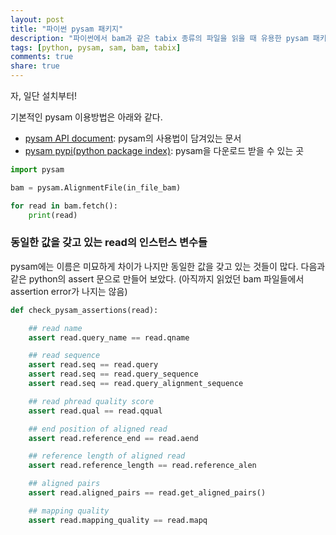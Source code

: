 ```yaml
---
layout: post
title: "파이썬 pysam 패키지"
description: "파이썬에서 bam과 같은 tabix 종류의 파일을 읽을 때 유용한 pysam 패키지의 사용법에 대해 알아봅니다."
tags: [python, pysam, sam, bam, tabix]
comments: true
share: true
---
```


자, 일단 설치부터!

기본적인 pysam 이용방법은 아래와 같다.


* [pysam API document](http://pysam.readthedocs.io/en/latest/api.html): pysam의 사용법이 담겨있는 문서
* [pysam pypi(python package index)](https://pypi.python.org/pypi/pysam): pysam을 다운로드 받을 수 있는 곳


```python
import pysam

bam = pysam.AlignmentFile(in_file_bam)

for read in bam.fetch():
    print(read)
```




### 동일한 값을 갖고 있는 read의 인스턴스 변수들

pysam에는 이름은 미묘하게 차이가 나지만 동일한 값을 갖고 있는 것들이 많다. 다음과 같은 python의 assert 문으로 만들어 보았다. (아직까지 읽었던 bam 파일들에서 assertion error가 나지는 않음)

```python
def check_pysam_assertions(read):

    ## read name
    assert read.query_name == read.qname

    ## read sequence
    assert read.seq == read.query
    assert read.seq == read.query_sequence
    assert read.seq == read.query_alignment_sequence

    ## read phread quality score
    assert read.qual == read.qqual

    ## end position of aligned read
    assert read.reference_end == read.aend

    ## reference length of aligned read
    assert read.reference_length == read.reference_alen

    ## aligned pairs
    assert read.aligned_pairs == read.get_aligned_pairs()

    ## mapping quality
    assert read.mapping_quality == read.mapq
```